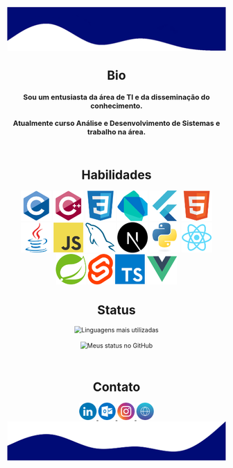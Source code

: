 <html>
   <body>
   <a href="#">
      <img align="center" src="./assets/top.png" alt="My Github Stats">
   </a>

   <h1 align="center">Bio</h1>
   <h3 align="center">
      Sou um entusiasta da área de TI e da disseminação do conhecimento.
      <br /><br />
      Atualmente curso Análise e Desenvolvimento de Sistemas e trabalho na área.
   </h3>
   <br />

   <div align="center" style="display:inline-block">
      <h1>Habilidades</h1>
      <img height="70" title="C" src="./assets/c.svg">
      <img height="70" title="C++" src="./assets/cpp.svg">    
      <img height="70" title="CSS3" src="./assets/css.svg"> 
      <img height="70" title="Dart" src="./assets/dart.svg"> 
      <img height="70" title="Flutter" src="./assets/flutter.svg"> 
      <img height="70" title="HTML5" src="./assets/html.svg"> 
      <img height="70" title="Java" src="./assets/java.svg"> 
      <img height="70" title="JavaScript" src="./assets/js.svg">
      <img height="70" title="MySQL" src="./assets/mysql.svg">
      <img height="70" title="Next.js" src="./assets/next.svg">
      <img height="70" title="Python" src="./assets/python.svg">
      <img height="70" title="React" src="./assets/react.svg">
      <img height="70" title="Spring Boot" src="./assets/spring.svg">
      <img height="70" title="Svelte" src="./assets/svelte.svg"> 
      <img height="70" title="TypeScript" src="./assets/typescript.svg">
      <img height="70" title="Vue.js" src="./assets/vue.svg">
   </div>
   <br />

   <div align="center">
      <h1>Status</h1>
      <img align="center" src="https://github-readme-stats-alpha-ashen.vercel.app/api/top-langs/?username=heltonricardo&langs_count=10&layout=compact&theme=algolia" alt="Linguagens mais utilizadas">
      <br /><br />
      <img align="center" src="https://github-readme-stats-alpha-ashen.vercel.app/api?username=heltonricardo&count_private=true&show_icons=true&hide=issues&theme=algolia" alt="Meus status no GitHub">
      </p>
   </div>

   <br />

   <h1 align="center">Contato</h1>
   <div align="center">
      <a target="_blank" href="https://www.linkedin.com/in/heltonricardo/">
         <img src="./assets/linkedin.svg" width="40" height="40"/>
      </a>
      <a target="_blank" href="mailto:helton_ricardo13@hotmail.com">
         <img src="./assets/outlook.svg" width="40" height="40"/>
      </a>
      <a target="_blank" href="https://www.instagram.com/helton.x/">
         <img src="./assets/instagram.svg" width="40" height="40"/>
      </a>
      <a target="_blank" href="https://heltonricardo.github.io/">
         <img src="./assets/website.svg" width="40" height="40"/>
      </a>
   </div>

   <a href="#">
      <img align="center" src="./assets/bottom.png" alt="My Github Stats">
   </a>
   </body>
</html>
